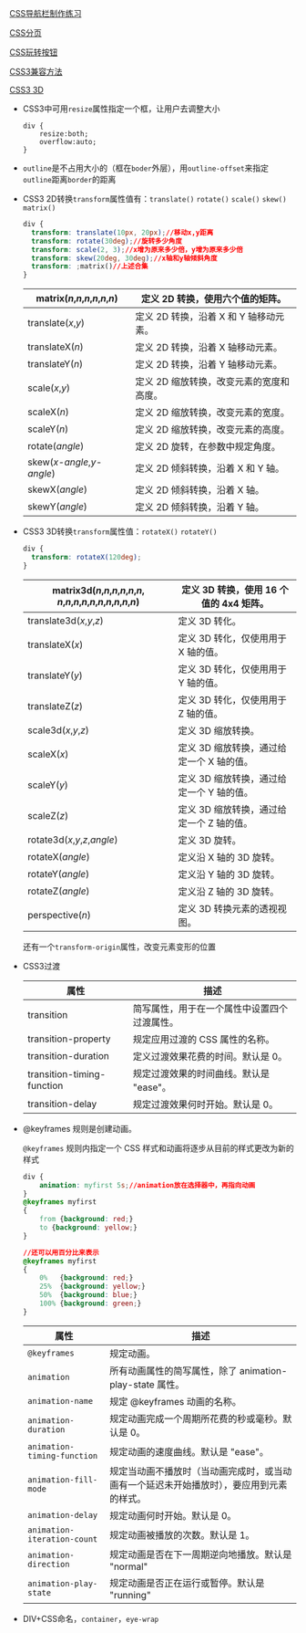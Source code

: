 [CSS导航栏制作练习](https://www.runoob.com/css/css-navbar.html)

[CSS分页](https://www.runoob.com/css3/css3-pagination.html#)

[CSS玩转按钮](https://www.runoob.com/css3/css3-buttons.html)

[CSS3兼容方法](https://www.cnblogs.com/jesse131/p/5441199.html)

[CSS3 3D](https://www.zhangxinxu.com/wordpress/2012/09/css3-3d-transform-perspective-animate-transition/)

- CSS3中可用`resize`属性指定一个框，让用户去调整大小

    ```
    div {
        resize:both;
        overflow:auto;
    }
    ```

- `outline`是不占用大小的（框在`boder`外层），用`outline-offset`来指定`outline`距离`border`的距离

- CSS3 2D转换`transform`属性值有：`translate()` `rotate()` `scale()` `skew()` `matrix()`

  ```css
  div {
  	transform: translate(10px, 20px);//移动x,y距离
  	transform: rotate(30deg);//旋转多少角度
  	transform: scale(2, 3);//x增为原来多少倍，y增为原来多少倍
  	transform: skew(20deg, 30deg);//x轴和y轴倾斜角度
  	transform: ;matrix()//上述合集
  }
  ```

  | matrix(*n*,*n*,*n*,*n*,*n*,*n*) | 定义 2D 转换，使用六个值的矩阵。         |
  | ------------------------------- | ---------------------------------------- |
  | translate(*x*,*y*)              | 定义 2D 转换，沿着 X 和 Y 轴移动元素。   |
  | translateX(*n*)                 | 定义 2D 转换，沿着 X 轴移动元素。        |
  | translateY(*n*)                 | 定义 2D 转换，沿着 Y 轴移动元素。        |
  | scale(*x*,*y*)                  | 定义 2D 缩放转换，改变元素的宽度和高度。 |
  | scaleX(*n*)                     | 定义 2D 缩放转换，改变元素的宽度。       |
  | scaleY(*n*)                     | 定义 2D 缩放转换，改变元素的高度。       |
  | rotate(*angle*)                 | 定义 2D 旋转，在参数中规定角度。         |
  | skew(*x-angle*,*y-angle*)       | 定义 2D 倾斜转换，沿着 X 和 Y 轴。       |
  | skewX(*angle*)                  | 定义 2D 倾斜转换，沿着 X 轴。            |
  | skewY(*angle*)                  | 定义 2D 倾斜转换，沿着 Y 轴。            |

- CSS3 3D转换`transform`属性值：`rotateX()` `rotateY()`

  ```css
  div {
  	transform: rotateX(120deg);
  }
  ```

  | matrix3d(*n*,*n*,*n*,*n*,*n*,*n*, *n*,*n*,*n*,*n*,*n*,*n*,*n*,*n*,*n*,*n*) | 定义 3D 转换，使用 16 个值的 4x4 矩阵。   |
  | ------------------------------------------------------------ | ----------------------------------------- |
  | translate3d(*x*,*y*,*z*)                                     | 定义 3D 转化。                            |
  | translateX(*x*)                                              | 定义 3D 转化，仅使用用于 X 轴的值。       |
  | translateY(*y*)                                              | 定义 3D 转化，仅使用用于 Y 轴的值。       |
  | translateZ(*z*)                                              | 定义 3D 转化，仅使用用于 Z 轴的值。       |
  | scale3d(*x*,*y*,*z*)                                         | 定义 3D 缩放转换。                        |
  | scaleX(*x*)                                                  | 定义 3D 缩放转换，通过给定一个 X 轴的值。 |
  | scaleY(*y*)                                                  | 定义 3D 缩放转换，通过给定一个 Y 轴的值。 |
  | scaleZ(*z*)                                                  | 定义 3D 缩放转换，通过给定一个 Z 轴的值。 |
  | rotate3d(*x*,*y*,*z*,*angle*)                                | 定义 3D 旋转。                            |
  | rotateX(*angle*)                                             | 定义沿 X 轴的 3D 旋转。                   |
  | rotateY(*angle*)                                             | 定义沿 Y 轴的 3D 旋转。                   |
  | rotateZ(*angle*)                                             | 定义沿 Z 轴的 3D 旋转。                   |
  | perspective(*n*)                                             | 定义 3D 转换元素的透视视图。              |

  还有一个`transform-origin`属性，改变元素变形的位置

- CSS3过渡

  | 属性                       | 描述                                         |
  | -------------------------- | -------------------------------------------- |
  | transition                 | 简写属性，用于在一个属性中设置四个过渡属性。 |
  | transition-property        | 规定应用过渡的 CSS 属性的名称。              |
  | transition-duration        | 定义过渡效果花费的时间。默认是 0。           |
  | transition-timing-function | 规定过渡效果的时间曲线。默认是 "ease"。      |
  | transition-delay           | 规定过渡效果何时开始。默认是 0。             |

- @keyframes 规则是创建动画。

  `@keyframes` 规则内指定一个 CSS 样式和动画将逐步从目前的样式更改为新的样式

  ```css
  div {
      animation: myfirst 5s;//animation放在选择器中，再指向动画
  }
  @keyframes myfirst
  {
      from {background: red;}
      to {background: yellow;}
  }
  
  //还可以用百分比来表示
  @keyframes myfirst
  {
      0%   {background: red;}
      25%  {background: yellow;}
      50%  {background: blue;}
      100% {background: green;}
  }
  ```

  | 属性                        | 描述                                                         |
  | --------------------------- | ------------------------------------------------------------ |
  | `@keyframes`                | 规定动画。                                                   |
  | `animation`                 | 所有动画属性的简写属性，除了 animation-play-state 属性。     |
  | `animation-name`            | 规定 @keyframes 动画的名称。                                 |
  | `animation-duration`        | 规定动画完成一个周期所花费的秒或毫秒。默认是 0。             |
  | `animation-timing-function` | 规定动画的速度曲线。默认是 "ease"。                          |
  | `animation-fill-mode`       | 规定当动画不播放时（当动画完成时，或当动画有一个延迟未开始播放时），要应用到元素的样式。 |
  | `animation-delay`           | 规定动画何时开始。默认是 0。                                 |
  | `animation-iteration-count` | 规定动画被播放的次数。默认是 1。                             |
  | `animation-direction`       | 规定动画是否在下一周期逆向地播放。默认是 "normal"            |
  | `animation-play-state`      | 规定动画是否正在运行或暂停。默认是 "running"                 |

- DIV+CSS命名，`container`，`eye-wrap`